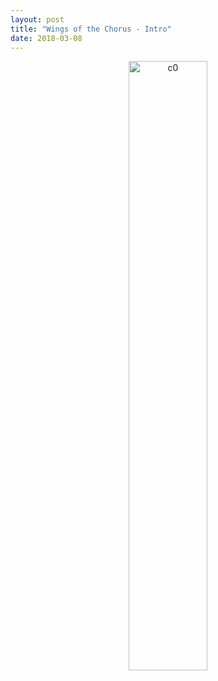 ```yaml
---
layout: post
title: "Wings of the Chorus - Intro"
date: 2018-03-08
---
```


<p style="text-align:center;">
  <img src="/wingsofthechorus/images/c1.png" width="50%" alt="c0"/>
</p>
